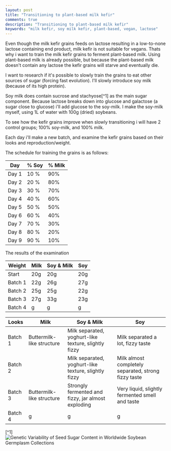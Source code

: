 ```yaml
---
layout: post
title: "Transitioning to plant-based milk kefir"
comments: true
description: "Transitioning to plant-based milk kefir"
keywords: "milk kefir, soy milk kefir, plant-based, vegan, lactose"
---
```


Even though the milk kefir grains feeds on lactose resulting in a low-to-none lactose containing end product, milk kefir is not suitable for vegans. Thats why i want to train the milk kefir grains to ferment plant-based milk. Using plant-based milk is already possible, but because the plant-based milk doesn't contain any lactose the kefir grains will starve and eventually die. 

I want to research if it's possible to slowly train the grains to eat other sources of sugar (forcing fast evolution). I'll slowly introduce soy milk (because of its high protein). 

Soy milk does contain sucrose and stachyose[^1] as the main sugar component. Because lactose breaks down into glucose and galactose (a sugar close to glucose) i'll add glucose to the soy-milk. I make the soy-milk myself, using 1L of water with 100g (dried) soybeans. 

To see how the kefir grains improve when slowly transitioning i will have 2 control groups; 100% soy-milk, and 100% milk. 

Each day i'll make a new batch, and examine the kefir grains based on their looks and reproduction/weight.

The schedule for training the grains is as follows:

Day | % Soy | % Milk
--- | --- | ---
Day 1 | 10 % | 90%
Day 2 | 20 % | 80%
Day 3 | 30 % | 70%
Day 4 | 40 % | 60%
Day 5 | 50 % | 50%
Day 6 | 60 % | 40%
Day 7 | 70 % | 30%
Day 8 | 80 % | 20%
Day 9 | 90 % | 10%


The results of the examination

Weight | Milk | Soy & Milk | Soy
--- | --- | --- | ---
Start | 20g | 20g | 20g |
Batch 1 | 22g | 26g | 27g |
Batch 2 | 25g | 25g | 22g |
Batch 3 | 27g | 33g | 23g |
Batch 4 | g | g | g |

Looks | Milk | Soy & Milk | Soy
--- | --- | --- | ---
Batch 1 | Buttermilk-like structure | Milk separated, yoghurt-like texture, slightly fizzy | Milk separated a lot, fizzy taste  |
Batch 2 |  | Milk separated, yoghurt-like texture, slightly fizzy | Milk almost completely separated, strong fizzy taste |
Batch 3 | Buttermilk-like structure | Strongly fermented and fizzy, jar almost exploding | Very liquid, slightly fermented smell and taste |
Batch 4 | g | g | g |

[^1] ![Genetic Variability of Seed Sugar Content in Worldwide Soybean Germplasm Collections](https://acsess.onlinelibrary.wiley.com/doi/abs/10.2135/cropsci2008.05.0256#:~:text=Sucrose%20and%20stachyose%20are%20the,10%20mg%20g%E2%88%921%20stachyose.)